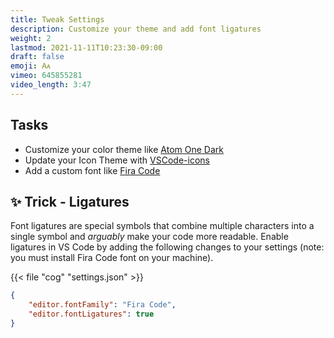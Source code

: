 ```yaml
---
title: Tweak Settings
description: Customize your theme and add font ligatures
weight: 2
lastmod: 2021-11-11T10:23:30-09:00
draft: false
emoji: 🗛
vimeo: 645855281
video_length: 3:47
---
```


## Tasks

- Customize your color theme like [Atom One Dark](https://marketplace.visualstudio.com/items?itemName=akamud.vscode-theme-onedark)
- Update your Icon Theme with [VSCode-icons](https://marketplace.visualstudio.com/items?itemName=vscode-icons-team.vscode-icons)
- Add a custom font like [Fira Code](https://github.com/tonsky/FiraCode)

## ✨ Trick - Ligatures

Font ligatures are special symbols that combine multiple characters into a single symbol and *arguably* make your code more readable. Enable ligatures in VS Code by adding the following changes to your settings (note: you must install Fira Code font on your machine). 

{{< file "cog" "settings.json" >}}
```json
{
    "editor.fontFamily": "Fira Code",
    "editor.fontLigatures": true
}
```
